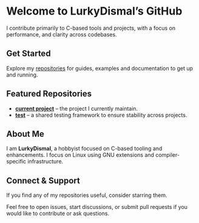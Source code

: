# Welcome to LurkyDismal’s GitHub

I contribute primarily to C-based tools and projects, with a focus on performance, and clarity across codebases.

## Get Started

Explore my [repositories](https://github.com/lurkydismal?tab=repositories) for guides, examples and documentation to get up and running.

## Featured Repositories

* **[current project](https://github.com/LurkyDismal/c_extra)** – the project I currently maintain.  
* **[test](https://github.com/lurkydismal/test)** – a shared testing framework to ensure stability across projects.

## About Me

I am **LurkyDismal**, a hobbyist focused on C-based tooling and enhancements. I focus on Linux using GNU extensions and compiler-specific infrastructure.

## Connect & Support

If you find any of my repositories useful, consider starring them.

Feel free to open issues, start discussions, or submit pull requests if you would like to contribute or ask questions.
